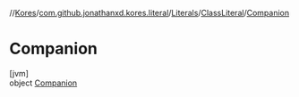 //[Kores](../../../../../index.md)/[com.github.jonathanxd.kores.literal](../../../index.md)/[Literals](../../index.md)/[ClassLiteral](../index.md)/[Companion](index.md)

# Companion

[jvm]\
object [Companion](index.md)
